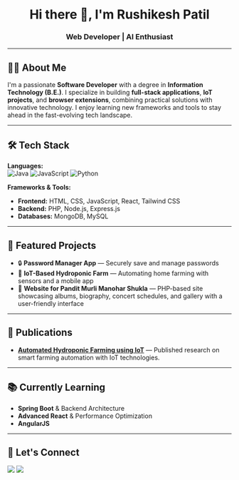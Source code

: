 <h1 align="center">Hi there 👋, I'm Rushikesh Patil</h1>
<h3 align="center">Web Developer | AI Enthusiast</h3>

---

## 👨‍💻 About Me
I'm a passionate **Software Developer** with a degree in **Information Technology (B.E.)**. I specialize in building **full-stack applications**, **IoT projects**, and **browser extensions**, combining practical solutions with innovative technology. I enjoy learning new frameworks and tools to stay ahead in the fast-evolving tech landscape.

---

## 🛠️ Tech Stack
**Languages:**  
![Java](https://img.shields.io/badge/Java-007396?style=flat&logo=java&logoColor=white)
![JavaScript](https://img.shields.io/badge/JavaScript-F7DF1E?style=flat&logo=javascript&logoColor=black)
![Python](https://img.shields.io/badge/Python-3776AB?style=flat&logo=python&logoColor=white)

**Frameworks & Tools:**  
- **Frontend:** HTML, CSS, JavaScript, React, Tailwind CSS
- **Backend:** PHP, Node.js, Express.js
- **Databases:** MongoDB, MySQL

---

## 📌 Featured Projects
- 🔒 **Password Manager App** — Securely save and manage passwords
- 🌱 **IoT-Based Hydroponic Farm** — Automating home farming with sensors and a mobile app
- 🎵 **Website for Pandit Murli Manohar Shukla** — PHP-based site showcasing albums, biography, concert schedules, and gallery with a user-friendly interface

---

## 🏅 Publications
- **[Automated Hydroponic Farming using IoT](https://ijrpr.com/uploads/V5ISSUE3/IJRPR23440.pdf)** — Published research on smart farming automation with IoT technologies.


---

## 📚 Currently Learning
- **Spring Boot** & Backend Architecture
- **Advanced React** & Performance Optimization
- **AngularJS**

---


## 📢 Let's Connect
<p>
  <a href="https://www.linkedin.com/in/rushikesh-patil-/"><img src="https://img.shields.io/badge/LinkedIn-blue?style=for-the-badge&logo=linkedin"></a>
  <a href="mailto:rushipatil12448@gmail.com"><img src="https://img.shields.io/badge/Email-D14836?style=for-the-badge&logo=gmail&logoColor=white"></a>
</p>
